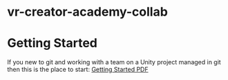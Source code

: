 # vr-creator-academy-collab

# Getting Started
If you new to git and working with a team on a Unity project managed in git then this is the place to start: [Getting Started PDF](https://github.com/VRCreatorAcademy/vr-creator-academy-collab/blob/main/Documentation/Contributing/Get%20started%20working%20on%20and%20contributing%20to%20the%20VRCreatorAcademy%20collab%20project.pdf)
